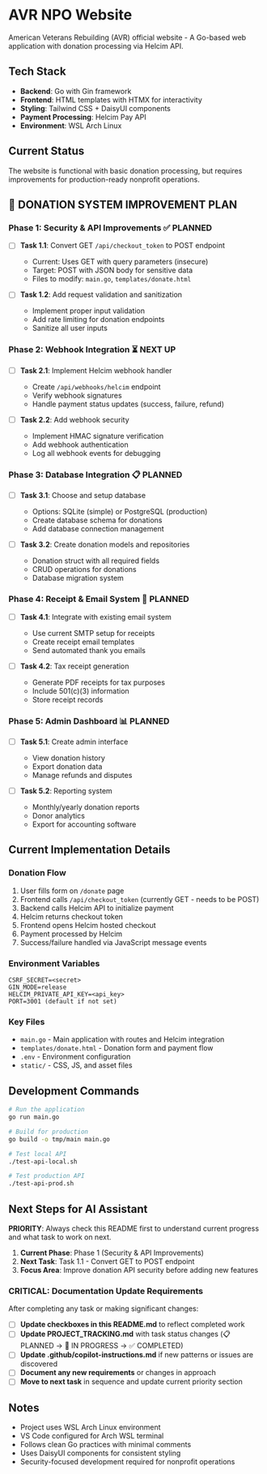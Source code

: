 # AVR NPO Website

American Veterans Rebuilding (AVR) official website - A Go-based web application with donation processing via Helcim API.

## Tech Stack
- **Backend**: Go with Gin framework
- **Frontend**: HTML templates with HTMX for interactivity
- **Styling**: Tailwind CSS + DaisyUI components
- **Payment Processing**: Helcim Pay API
- **Environment**: WSL Arch Linux

## Current Status
The website is functional with basic donation processing, but requires improvements for production-ready nonprofit operations.

## 🚧 DONATION SYSTEM IMPROVEMENT PLAN

### Phase 1: Security & API Improvements ✅ PLANNED
- [ ] **Task 1.1**: Convert GET `/api/checkout_token` to POST endpoint
  - Current: Uses GET with query parameters (insecure)
  - Target: POST with JSON body for sensitive data
  - Files to modify: `main.go`, `templates/donate.html`
  
- [ ] **Task 1.2**: Add request validation and sanitization
  - Implement proper input validation
  - Add rate limiting for donation endpoints
  - Sanitize all user inputs

### Phase 2: Webhook Integration ⏳ NEXT UP
- [ ] **Task 2.1**: Implement Helcim webhook handler
  - Create `/api/webhooks/helcim` endpoint
  - Verify webhook signatures
  - Handle payment status updates (success, failure, refund)
  
- [ ] **Task 2.2**: Add webhook security
  - Implement HMAC signature verification
  - Add webhook authentication
  - Log all webhook events for debugging

### Phase 3: Database Integration 📋 PLANNED
- [ ] **Task 3.1**: Choose and setup database
  - Options: SQLite (simple) or PostgreSQL (production)
  - Create database schema for donations
  - Add database connection management
  
- [ ] **Task 3.2**: Create donation models and repositories
  - Donation struct with all required fields
  - CRUD operations for donations
  - Database migration system

### Phase 4: Receipt & Email System 📧 PLANNED
- [ ] **Task 4.1**: Integrate with existing email system
  - Use current SMTP setup for receipts
  - Create receipt email templates
  - Send automated thank you emails
  
- [ ] **Task 4.2**: Tax receipt generation
  - Generate PDF receipts for tax purposes
  - Include 501(c)(3) information
  - Store receipt records

### Phase 5: Admin Dashboard 📊 PLANNED
- [ ] **Task 5.1**: Create admin interface
  - View donation history
  - Export donation data
  - Manage refunds and disputes
  
- [ ] **Task 5.2**: Reporting system
  - Monthly/yearly donation reports
  - Donor analytics
  - Export for accounting software

## Current Implementation Details

### Donation Flow
1. User fills form on `/donate` page
2. Frontend calls `/api/checkout_token` (currently GET - needs to be POST)
3. Backend calls Helcim API to initialize payment
4. Helcim returns checkout token
5. Frontend opens Helcim hosted checkout
6. Payment processed by Helcim
7. Success/failure handled via JavaScript message events

### Environment Variables
```
CSRF_SECRET=<secret>
GIN_MODE=release
HELCIM_PRIVATE_API_KEY=<api_key>
PORT=3001 (default if not set)
```

### Key Files
- `main.go` - Main application with routes and Helcim integration
- `templates/donate.html` - Donation form and payment flow
- `.env` - Environment configuration
- `static/` - CSS, JS, and asset files

## Development Commands

```bash
# Run the application
go run main.go

# Build for production
go build -o tmp/main main.go

# Test local API
./test-api-local.sh

# Test production API
./test-api-prod.sh
```

## Next Steps for AI Assistant

**PRIORITY**: Always check this README first to understand current progress and what task to work on next.

1. **Current Phase**: Phase 1 (Security & API Improvements)
2. **Next Task**: Task 1.1 - Convert GET to POST endpoint
3. **Focus Area**: Improve donation API security before adding new features

### CRITICAL: Documentation Update Requirements
After completing any task or making significant changes:
- [ ] **Update checkboxes in this README.md** to reflect completed work
- [ ] **Update PROJECT_TRACKING.md** with task status changes (📋 PLANNED → 🔄 IN PROGRESS → ✅ COMPLETED)
- [ ] **Update .github/copilot-instructions.md** if new patterns or issues are discovered
- [ ] **Document any new requirements** or changes in approach
- [ ] **Move to next task** in sequence and update current priority section

## Notes
- Project uses WSL Arch Linux environment
- VS Code configured for Arch WSL terminal
- Follows clean Go practices with minimal comments
- Uses DaisyUI components for consistent styling
- Security-focused development required for nonprofit operations